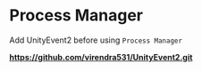 # Process Manager

Add UnityEvent2 before using `Process Manager`

**https://github.com/virendra531/UnityEvent2.git**
